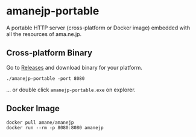 # amanejp-portable

A portable HTTP server (cross-platform or Docker image) embedded with all the resources of ama.ne.jp.

## Cross-platform Binary

Go to [Releases](https://github.com/amane-katagiri/amanejp-portable/releases) and download binary for your platform.

```
./amanejp-portable -port 8080
```

... or double click `amanejp-portable.exe` on explorer.

## Docker Image

```
docker pull amane/amanejp
docker run --rm -p 8080:8080 amanejp
```
